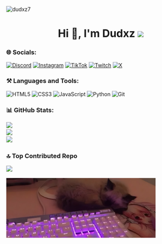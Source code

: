 <p align="left"> <img src="https://komarev.com/ghpvc/?username=dudxz7&label=Profile%20views&color=480eb4&style=plastic" alt="dudxz7" /> </p>
<h1 align="center">Hi 👋, I'm Dudxz <image><img src="https://camo.githubusercontent.com/870d765b5c096038f097185a0ffa08df4011c0491b8039f3a7d5eeebf4d82c7e/68747470733a2f2f6d656469612e67697068792e636f6d2f6d656469612f57556c706c634d704f43456d5447427442572f67697068792e676966" width="45"> </image></h1>

### 🌐 Socials:
[![Discord](https://img.shields.io/badge/Discord-%237289DA.svg?logo=discord&logoColor=white)](https://discord.com/users/576729846219014144)  [![Instagram](https://img.shields.io/badge/Instagram-%23E4405F.svg?logo=Instagram&logoColor=white)](https://instagram.com/dudxzn1) [![TikTok](https://img.shields.io/badge/TikTok-%23000000.svg?logo=TikTok&logoColor=white)](https://tiktok.com/@dudxzn1) [![Twitch](https://img.shields.io/badge/Twitch-%239146FF.svg?logo=Twitch&logoColor=white)](https://twitch.tv/dudxz7_) [![X](https://img.shields.io/badge/X-black.svg?logo=X&logoColor=white)](https://x.com/dudxz7__) 

### ⚒️ Languages and Tools:
![HTML5](https://img.shields.io/badge/html5-%23E34F26.svg?style=for-the-badge&logo=html5&logoColor=white) ![CSS3](https://img.shields.io/badge/css3-%231572B6.svg?style=for-the-badge&logo=css3&logoColor=white) ![JavaScript](https://img.shields.io/badge/javascript-%23323330.svg?style=for-the-badge&logo=javascript&logoColor=%23F7DF1E) ![Python](https://img.shields.io/badge/python-3670A0?style=for-the-badge&logo=python&logoColor=ffdd54)  ![Git](https://img.shields.io/badge/git-%23F05033.svg?style=for-the-badge&logo=git&logoColor=white)

### 📊 GitHub Stats:
![](https://github-readme-stats.vercel.app/api?username=dudxz7&theme=jolly&hide_border=true&include_all_commits=true&count_private=false)<br/>
![](https://github-readme-streak-stats.herokuapp.com/?user=dudxz7&theme=jolly&hide_border=true)<br/>
![](https://github-readme-stats.vercel.app/api/top-langs/?username=dudxz7&theme=jolly&hide_border=true&include_all_commits=true&count_private=false&layout=compact)

### 🔝 Top Contributed Repo
![](https://github-contributor-stats.vercel.app/api?username=dudxz7&limit=10&theme=tokyonight&combine_all_yearly_contributions=true)

<p align="left">
<img src="https://github.com/dudxz7/dudxz7/blob/main/gato.png" width="79%" alt="banner">
</p>
